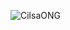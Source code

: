 ![CilsaONG](https://github.com/GianFrancoMonteroAvalos/CilsaO.N.G.PorLaInclusion/assets/124310539/71bec8d9-21d9-4b30-aae7-e6033875d0f7)
